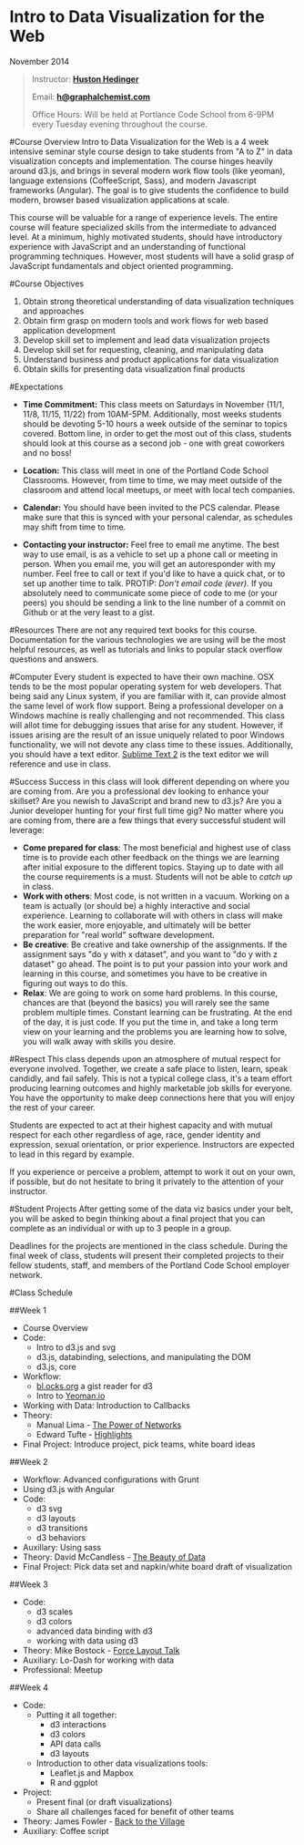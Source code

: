 Intro to Data Visualization for the Web
=============
November 2014

>Instructor: [**Huston Hedinger**](https://github.com/hustonhedinger)
>
>Email: **h@graphalchemist.com**
>
>Office Hours: Will be held at Portlance Code School from 6-9PM every Tuesday evening throughout the course.

#Course Overview
Intro to Data Visualization for the Web is a 4 week intensive seminar style course design to take students from "A to Z" in data visualization concepts and implementation.  The course hinges heavily around d3.js, and brings in several modern work flow tools (like yeoman), language extensions (CoffeeScript, Sass), and modern Javascript frameworks (Angular).  The goal is to give students the confidence to build modern, browser based visualization applications at scale.

This course will be valuable for a range of experience levels.  The entire course will feature specialized skills from the intermediate to advanced level.  At a minimum, highly motivated students, should have introductory experience with JavaScript and an understanding of functional programming techniques.  However, most students will have a solid grasp of JavaScript fundamentals and object oriented programming.

#Course Objectives
1. Obtain strong theoretical understanding of data visualization techniques and approaches
1. Obtain firm grasp on modern tools and work flows for web based application development
1. Develop skill set to implement and lead data visualization projects 
1. Develop skill set for requesting, cleaning, and manipulating data
1. Understand business and product applications for data visualization
1. Obtain skills for presenting data visualization final products

#Expectations
* **Time Commitment:**  This class meets on Saturdays in November (11/1, 11/8, 11/15, 11/22) from 10AM-5PM.  Additionally, most weeks students should be devoting 5-10 hours a week outside of the seminar to topics covered.  Bottom line, in order to get the most out of this class, students should look at this course as a second job - one with great coworkers and no boss!

* **Location:** This class will meet in one of the Portland Code School Classrooms.  However, from time to time, we may meet outside of the classroom and attend local meetups, or meet with local tech companies.

* **Calendar:** You should have been invited to the PCS calendar.  Please make sure that this is synced with your personal calendar, as schedules may shift from time to time.

* **Contacting your instructor:** Feel free to email me anytime.  The best way to use email, is as a vehicle to set up a phone call or meeting in person.  When you email me, you will get an autoresponder with my number.  Feel free to call or text if you'd like to have a quick chat, or to set up another time to talk.  PROTIP: *Don't email code (ever).*  If you absolutely need to communicate some piece of code to me (or your peers) you should be sending a link to the line number of a commit on Github or at the very least to a gist.

#Resources
There are not any required text books for this course.  Documentation for the various technologies we are using will be the most helpful resources, as well as tutorials and links to popular stack overflow questions and answers.

#Computer
Every student is expected to have their own machine.  OSX tends to be the most popular operating system for web developers.  That being said any Linux system, if you are familiar with it, can provide almost the same level of work flow support.  Being a professional developer on a Windows machine is really challenging and not recommended.  This class will allot time for debugging issues that arise for any student.  However, if issues arising are the result of an issue uniquely related to poor Windows functionality, we will not devote any class time to these issues.  Additionally, you should have a text editor.  [Sublime Text 2](http://www.sublimetext.com) is the text editor we will reference and use in class.

#Success
Success in this class will look different depending on where you are coming from.  Are you a professional dev looking to enhance your skillset?  Are you newish to JavaScript and brand new to d3.js?  Are you a Junior developer hunting for your first full time gig?  No matter where you are coming from, there are a few things that every successful student will leverage:
* **Come prepared for class**:  The most beneficial and highest use of class time is to provide each other feedback on the things we are learning after initial exposure to the different topics.  Staying up to date with all the course requirements is a must.  Students will not be able to *catch up* in class.
* **Work with others**:  Most code, is not written in a vacuum.  Working on a team is actually (or should be) a highly interactive and social experience.  Learning to collaborate will with others in class will make the work easier, more enjoyable, and ultimately will be better preparation for "real world" software development.
* **Be creative**: Be creative and take ownership of the assignments.  If the assignment says "do y with x dataset", and you want to "do y with z dataset" go ahead.  The point is to put your passion into your work and learning in this course, and sometimes you have to be creative in figuring out ways to do this.
* **Relax**:  We are going to work on some hard problems.  In this course, chances are that (beyond the basics) you will rarely see the same problem multiple times.  Constant learning can be frustrating.  At the end of the day, it is just code.  If you put the time in, and take a long term view on your learning and the problems you are learning how to solve, you will walk away with skills you desire.

#Respect
This class depends upon an atmosphere of mutual respect for everyone involved. Together, we create a safe place to listen, learn, speak candidly, and fail safely. This is not a typical college class, it's a team effort producing learning outcomes and highly marketable job skills for everyone. You have the opportunity to make deep connections here that you will enjoy the rest of your career.

Students are expected to act at their highest capacity and with mutual respect for each other regardless of age, race, gender identity and expression, sexual orientation, or prior experience. Instructors are expected to lead in this regard by example.

If you experience or perceive a problem, attempt to work it out on your own, if possible, but do not hesitate to bring it privately to the attention of your instructor.

#Student Projects
After getting some of the data viz basics under your belt, you will be asked to begin thinking about a final project that you can complete as an individual or with up to 3 people in a group.

Deadlines for the projects are mentioned in the class schedule. During the final week of class, students will present their completed projects to their fellow students, staff, and members of the Portland Code School employer network.

#Class Schedule

##Week 1
* Course Overview
* Code: 
    * Intro to d3.js and svg
    * d3.js, databinding, selections, and manipulating the DOM
    * d3.js, core
* Workflow: 
    * [bl.ocks.org](http://bl.ocks.org) a gist reader for d3
    * Intro to [Yeoman.io](http://yeoman.io/)
* Working with Data: Introduction to Callbacks
* Theory: 
    * Manual Lima - [The Power of Networks](https://www.youtube.com/watch?v=nJmGrNdJ5Gw)
    * Edward Tufte - [Highlights](https://www.youtube.com/watch?v=Th_1azZA2OY)
* Final Project: Introduce project, pick teams, white board ideas

##Week 2 
* Workflow: Advanced configurations with Grunt
* Using d3.js with Angular
* Code:
    * d3 svg
    * d3 layouts
    * d3 transitions
    * d3 behaviors
* Auxillary: Using sass
* Theory: David McCandless - [The Beauty of Data](https://www.youtube.com/watch?v=5Zg-C8AAIGg)
* Final Project: Pick data set and napkin/white board draft of visualization

##Week 3
* Code: 
    * d3 scales
    * d3 colors
    * advanced data binding with d3 
    * working with data using d3
* Theory: Mike Bostock - [Force Layout Talk](http://vimeo.com/29458354)
* Auxiliary: Lo-Dash for working with data
* Professional: Meetup

##Week 4
* Code: 
    * Putting it all together:
        * d3 interactions 
        * d3 colors
        * API data calls
        * d3 layouts
    * Introduction to other data visualizations tools:
        * Leaflet.js and Mapbox
        * R and ggplot
* Project: 
    * Present final (or draft visualizations)
    * Share all challenges faced for benefit of other teams
* Theory: James Fowler - [Back to the Village](https://www.youtube.com/watch?v=MZAmkIp8aI4)
* Auxiliary: Coffee script
